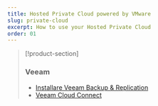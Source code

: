 ```yaml
---
title: Hosted Private Cloud powered by VMware
slug: private-cloud
excerpt: How to use your Hosted Private Cloud
order: 01
---
```


> [!product-section]
>
> ### Veeam
>
> - [Installare Veeam Backup & Replication](https://docs.ovh.com/it/storage/veeam-backup-replication/)
> - [Veeam Cloud Connect](https://docs.ovh.com/it/storage/veeam-cloud-connect/)
>